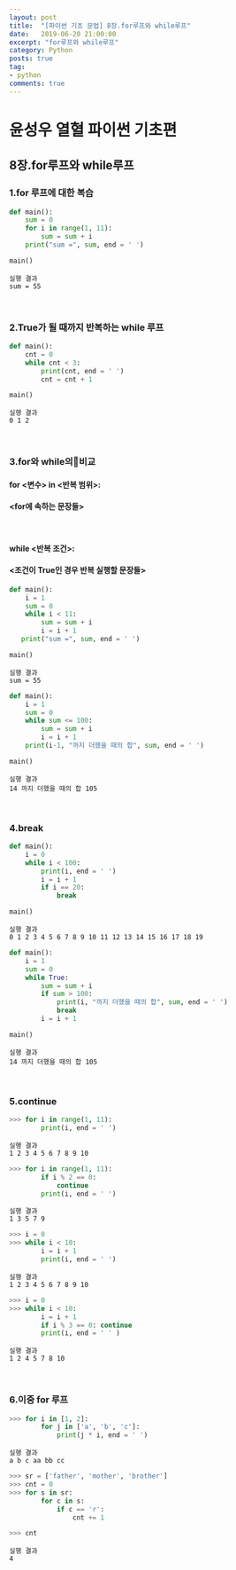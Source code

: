 ```yaml
---
layout: post
title:  "[파이썬 기초 문법] 8장.for루프와 while루프"
date:   2019-06-20 21:00:00
excerpt: "for루프와 while루프"
category: Python
posts: true
tag:
- python
comments: true
---
```


# 윤성우 열혈 파이썬 기초편
## 8장.for루프와 while루프
### 1.for 루프에 대한 복습
~~~ python
def main():
    sum = 0
    for i in range(1, 11):
        sum = sum + i
    print("sum =", sum, end = ' ')

main()
~~~
~~~
실행 결과
sum = 55
~~~
<br>

### 2.True가 될 때까지 반복하는 while 루프
~~~ python
def main():
    cnt = 0
    while cnt < 3:
        print(cnt, end = ' ')
        cnt = cnt + 1

main()
~~~
~~~
실행 결과
0 1 2
~~~
<br>

### 3.for와 while의비교
#### for <변수> in <반복 범위>:
####    <for에 속하는 문장들>
<br>

#### while <반복 조건>:
####    <조건이 True인 경우 반복 실행할 문장들>
~~~ python
def main():
    i = 1
    sum = 0
    while i < 11:
        sum = sum + i
        i = i + 1
   print("sum =", sum, end = ' ')

main()
~~~
~~~
실행 결과
sum = 55
~~~

~~~ python
def main():
    i = 1
    sum = 0
    while sum <= 100:
        sum = sum + i
        i = i + 1
    print(i-1, "까지 더했을 때의 합", sum, end = ' ')

main()
~~~
~~~
실행 결과
14 까지 더했을 때의 합 105
~~~
<br>

### 4.break
~~~ python
def main():
    i = 0
    while i < 100:
        print(i, end = ' ')
        i = i + 1
        if i == 20:
            break

main()
~~~
~~~
실행 결과
0 1 2 3 4 5 6 7 8 9 10 11 12 13 14 15 16 17 18 19
~~~

~~~ python
def main():
    i = 1
    sum = 0
    while True:
        sum = sum + i
        if sum > 100:
            print(i, "까지 더했을 때의 합", sum, end = ' ')
            break
        i = i + 1

main()
~~~
~~~
실행 결과
14 까지 더했을 때의 합 105
~~~
<br>

### 5.continue
~~~ python
>>> for i in range(1, 11):
        print(i, end = ' ')
~~~
~~~
실행 결과
1 2 3 4 5 6 7 8 9 10
~~~

~~~ python
>>> for i in range(1, 11):
        if i % 2 == 0:
            continue
        print(i, end = ' ')
~~~
~~~
실행 결과
1 3 5 7 9
~~~

~~~ python
>>> i = 0
>>> while i < 10:
        i = i + 1
        print(i, end = ' ')
~~~
~~~
실행 결과
1 2 3 4 5 6 7 8 9 10
~~~

~~~ python
>>> i = 0
>>> while i < 10:
        i = i + 1
        if i % 3 == 0: continue
        print(i, end = ' ' )
~~~
~~~
실행 결과
1 2 4 5 7 8 10
~~~
<br>

### 6.이중 for 루프
~~~ python
>>> for i in [1, 2]:
        for j in ['a', 'b', 'c']:
            print(j * i, end = ' ')
~~~
~~~
실행 결과
a b c aa bb cc
~~~

~~~ python
>>> sr = ['father', 'mother', 'brother']
>>> cnt = 0
>>> for s in sr:
        for c in s:
            if c == 'r':
                cnt += 1

>>> cnt
~~~
~~~
실행 결과
4
~~~
<br>
